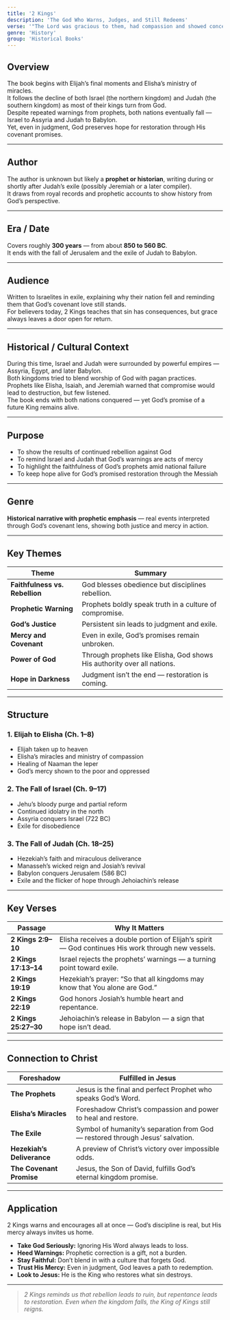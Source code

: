 ```yaml
---
title: '2 Kings'
description: 'The God Who Warns, Judges, and Still Redeems'
verse: '"The Lord was gracious to them, had compassion and showed concern for them because of His covenant..." — 2 Kings 13:23'
genre: 'History'
group: 'Historical Books'
---
```


## Overview  
The book begins with Elijah’s final moments and Elisha’s ministry of miracles.  
It follows the decline of both Israel (the northern kingdom) and Judah (the southern kingdom) as most of their kings turn from God.  
Despite repeated warnings from prophets, both nations eventually fall — Israel to Assyria and Judah to Babylon.  
Yet, even in judgment, God preserves hope for restoration through His covenant promises.

---

## Author  
The author is unknown but likely a **prophet or historian**, writing during or shortly after Judah’s exile (possibly Jeremiah or a later compiler).  
It draws from royal records and prophetic accounts to show history from God’s perspective.

---

## Era / Date  
Covers roughly **300 years** — from about **850 to 560 BC**.  
It ends with the fall of Jerusalem and the exile of Judah to Babylon.

---

## Audience  
Written to Israelites in exile, explaining why their nation fell and reminding them that God’s covenant love still stands.  
For believers today, 2 Kings teaches that sin has consequences, but grace always leaves a door open for return.

---

## Historical / Cultural Context  
During this time, Israel and Judah were surrounded by powerful empires — Assyria, Egypt, and later Babylon.  
Both kingdoms tried to blend worship of God with pagan practices.  
Prophets like Elisha, Isaiah, and Jeremiah warned that compromise would lead to destruction, but few listened.  
The book ends with both nations conquered — yet God’s promise of a future King remains alive.

---

## Purpose  
- To show the results of continued rebellion against God  
- To remind Israel and Judah that God’s warnings are acts of mercy  
- To highlight the faithfulness of God’s prophets amid national failure  
- To keep hope alive for God’s promised restoration through the Messiah  

---

## Genre  
**Historical narrative with prophetic emphasis** — real events interpreted through God’s covenant lens, showing both justice and mercy in action.

---

## Key Themes  

| Theme | Summary |
|-------|----------|
| **Faithfulness vs. Rebellion** | God blesses obedience but disciplines rebellion. |
| **Prophetic Warning** | Prophets boldly speak truth in a culture of compromise. |
| **God’s Justice** | Persistent sin leads to judgment and exile. |
| **Mercy and Covenant** | Even in exile, God’s promises remain unbroken. |
| **Power of God** | Through prophets like Elisha, God shows His authority over all nations. |
| **Hope in Darkness** | Judgment isn’t the end — restoration is coming. |

---

## Structure  

### 1. Elijah to Elisha (Ch. 1–8)
- Elijah taken up to heaven  
- Elisha’s miracles and ministry of compassion  
- Healing of Naaman the leper  
- God’s mercy shown to the poor and oppressed  

### 2. The Fall of Israel (Ch. 9–17)
- Jehu’s bloody purge and partial reform  
- Continued idolatry in the north  
- Assyria conquers Israel (722 BC)  
- Exile for disobedience  

### 3. The Fall of Judah (Ch. 18–25)
- Hezekiah’s faith and miraculous deliverance  
- Manasseh’s wicked reign and Josiah’s revival  
- Babylon conquers Jerusalem (586 BC)  
- Exile and the flicker of hope through Jehoiachin’s release  

---

## Key Verses  

| Passage | Why It Matters |
|----------|----------------|
| **2 Kings 2:9–10** | Elisha receives a double portion of Elijah’s spirit — God continues His work through new vessels. |
| **2 Kings 17:13–14** | Israel rejects the prophets’ warnings — a turning point toward exile. |
| **2 Kings 19:19** | Hezekiah’s prayer: “So that all kingdoms may know that You alone are God.” |
| **2 Kings 22:19** | God honors Josiah’s humble heart and repentance. |
| **2 Kings 25:27–30** | Jehoiachin’s release in Babylon — a sign that hope isn’t dead. |

---

## Connection to Christ  

| Foreshadow | Fulfilled in Jesus |
|-------------|-------------------|
| **The Prophets** | Jesus is the final and perfect Prophet who speaks God’s Word. |
| **Elisha’s Miracles** | Foreshadow Christ’s compassion and power to heal and restore. |
| **The Exile** | Symbol of humanity’s separation from God — restored through Jesus’ salvation. |
| **Hezekiah’s Deliverance** | A preview of Christ’s victory over impossible odds. |
| **The Covenant Promise** | Jesus, the Son of David, fulfills God’s eternal kingdom promise. |

---

## Application  
2 Kings warns and encourages all at once — God’s discipline is real, but His mercy always invites us home.  
- **Take God Seriously:** Ignoring His Word always leads to loss.  
- **Heed Warnings:** Prophetic correction is a gift, not a burden.  
- **Stay Faithful:** Don’t blend in with a culture that forgets God.  
- **Trust His Mercy:** Even in judgment, God leaves a path to redemption.  
- **Look to Jesus:** He is the King who restores what sin destroys.  

---

> *2 Kings reminds us that rebellion leads to ruin, but repentance leads to restoration. Even when the kingdom falls, the King of Kings still reigns.*
